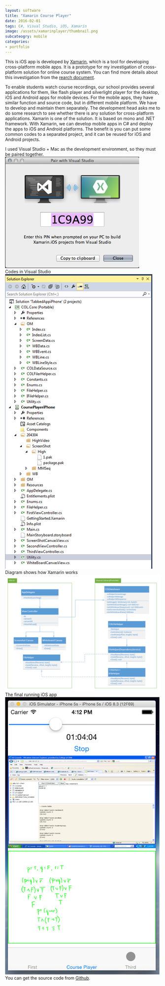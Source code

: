 ```yaml
---
layout: software
title: "Xamarin Course Player"
date: 2016-02-01
tags: C#, Visual Studio, iOS, Xamarin
image: /assets/xamarinplayer/thumbnail.png
subcateogry: mobile
categories:
- portfolio
---
```


This is iOS app is developed by [Xamarin](https://xamarin.com/), which is a tool for developing cross-platform mobile apps. It is a prototype for my investigation of cross-platform solution for online course system. You can find more details about this investigation from the [rearch document](https://github.com/jojozhuang/Work/blob/master/Xamarin/Doc/XamarinResearch.docx).  

To enable students watch course recordings, our school provides several applications for them, like flash player and silverlight player for the desktop, iOS and Android apps for mobile devices. For the mobile apps, they have similar function and source code, but in different mobile platform. We have to develop and maintain them separately. The development head asks me to do some research to see whether there is any solution for cross-platform applications. Xamarin is one of the solution. It is based on mono and .NET framework. With Xamarin, we can develop mobile apps in C# and deploy the apps to iOS and Android platforms. The benefit is you can put some common codes to a separated project, and it can be reused for iOS and Android projects.

I used Visual Studio + Mac as the development environment, so they must be paired together.  
![pair](/assets/xamarinplayer/pair.png "pair")  
Codes in Visual Studio
![vs](/assets/xamarinplayer/vs.png "vs")  
Diagram shows how Xamarin works
![framework](/assets/xamarinplayer/framework.png "framework")  
The final running iOS app
![iosapp](/assets/xamarinplayer/iosapp.png "iosapp")  
You can get the source code from [Github](https://github.com/jojozhuang/Work/tree/master/Xamarin/XamarinPlayeriPhone "Source Code").
